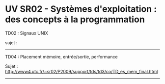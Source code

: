 UV SR02 - Systèmes d'exploitation : des concepts à la programmation
===================================================================

TD02 : Signaux UNIX

sujet : 

------------------------------------------------------------------------------------

TD04 : Placement mémoire, entrée/sortie, performance

Sujet : http://www4.utc.fr/~sr02/P2009/support/tds/td3/co/TD_es_mem_final.html

------------------------------------------------------------------------------------
